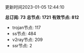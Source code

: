 更新时间2023-01-05 12:44:10

**总订阅: 73**
**总节点: 1721**
**有效节点: 812**
- trojan节点: 117
- ss节点: 484
- v2ray节点: 209
- ssr节点: 2
